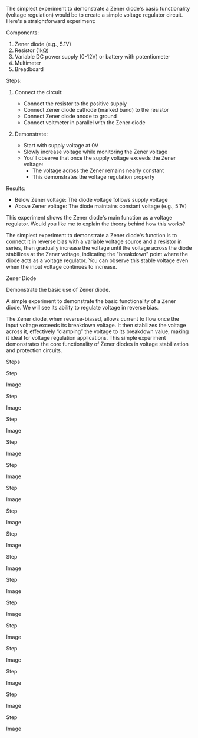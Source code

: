 The simplest experiment to demonstrate a Zener diode's basic functionality (voltage regulation) would be to create a simple voltage regulator circuit. Here's a straightforward experiment:

Components:

1. Zener diode (e.g., 5.1V)
2. Resistor (1kΩ)
3. Variable DC power supply (0-12V) or battery with potentiometer
4. Multimeter
5. Breadboard

Steps:

1. Connect the circuit:
   - Connect the resistor to the positive supply
   - Connect Zener diode cathode (marked band) to the resistor
   - Connect Zener diode anode to ground
   - Connect voltmeter in parallel with the Zener diode

2. Demonstrate:
   - Start with supply voltage at 0V
   - Slowly increase voltage while monitoring the Zener voltage
   - You'll observe that once the supply voltage exceeds the Zener voltage:
     * The voltage across the Zener remains nearly constant
     * This demonstrates the voltage regulation property

Results:

- Below Zener voltage: The diode voltage follows supply voltage
- Above Zener voltage: The diode maintains constant voltage (e.g., 5.1V)

This experiment shows the Zener diode's main function as a voltage regulator. Would you like me to explain the theory behind how this works?


The simplest experiment to demonstrate a Zener diode's function is to connect it in reverse bias with a variable voltage source and a resistor in series, then gradually increase the voltage until the voltage across the diode stabilizes at the Zener voltage, indicating the "breakdown" point where the diode acts as a voltage regulator. You can observe this stable voltage even when the input voltage continues to increase.

Zener Diode

Demonstrate the basic use of Zener diode.

A simple experiment to demonstrate the basic functionality of a Zener diode. We will see its ability to regulate voltage in reverse bias.

The Zener diode, when reverse-biased, allows current to flow once the input voltage exceeds its breakdown voltage. It then stabilizes the voltage across it, effectively “clamping” the voltage to its breakdown value, making it ideal for voltage regulation applications. This simple experiment demonstrates the core functionality of Zener diodes in voltage stabilization and protection circuits.

Steps

Step 

Image 

Step 

Image 

Step 

Image 

Step 

Image 

Step 

Image 

Step 

Image 

Step 

Image 

Step 

Image 

Step 

Image 

Step 

Image 

Step 

Image 

Step 

Image 

Step 

Image 

Step 

Image 

Step 

Image 

Step 

Image 


